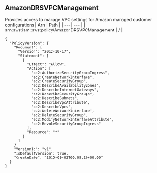 
## AmazonDRSVPCManagement
Provides access to manage VPC settings for Amazon managed customer configurations
| Arn | Path |
| --- | --- |
| arn:aws:iam::aws:policy/AmazonDRSVPCManagement | / |
```
{
  "PolicyVersion": {
    "Document": {
      "Version": "2012-10-17",
      "Statement": [
        {
          "Effect": "Allow",
          "Action": [
            "ec2:AuthorizeSecurityGroupIngress",
            "ec2:CreateNetworkInterface",
            "ec2:CreateSecurityGroup",
            "ec2:DescribeAvailabilityZones",
            "ec2:DescribeInternetGateways",
            "ec2:DescribeSecurityGroups",
            "ec2:DescribeSubnets",
            "ec2:DescribeVpcAttribute",
            "ec2:DescribeVpcs",
            "ec2:DeleteNetworkInterface",
            "ec2:DeleteSecurityGroup",
            "ec2:ModifyNetworkInterfaceAttribute",
            "ec2:RevokeSecurityGroupIngress"
          ],
          "Resource": "*"
        }
      ]
    },
    "VersionId": "v1",
    "IsDefaultVersion": true,
    "CreateDate": "2015-09-02T00:09:20+00:00"
  }
}
```
